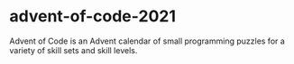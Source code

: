 # advent-of-code-2021

Advent of Code is an Advent calendar of small programming puzzles for a variety of skill sets and skill levels.
